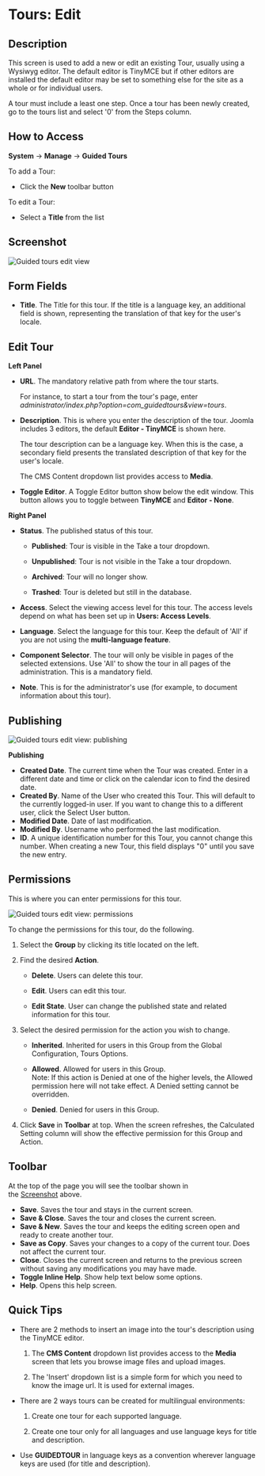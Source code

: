 # Tours: Edit

## Description

This screen is used to add a new or edit an existing Tour, usually using a Wysiwyg editor. The default editor is TinyMCE but if other editors are installed the default editor may be set to something else for the site as a whole or for individual users.

A tour must include a least one step. Once a tour has been newly created, go to the tours list and select '0' from the Steps column.

## How to Access

**System** -> **Manage** -> **Guided Tours**

To add a Tour:

- Click the **New** toolbar button

To edit a Tour:

- Select a **Title** from the list

## Screenshot

![Guided tours edit view](assets/guidedtours_tour_edit.png)

## Form Fields

- **Title**. The Title for this tour. If the title is a language key, an additional field is shown, representing the translation of that key for the user's locale.

## Edit Tour

**Left Panel**

- **URL**. The mandatory relative path from where the tour starts. 
  
  For instance, to start a tour from the tour's page, enter *administrator/index.php?option=com_guidedtours&view=tours*.

- **Description**. This is where you enter the description of the tour. Joomla includes 3
   editors, the default **Editor - TinyMCE** is shown here. 
  
  The tour description can be a language key. When this is the case, a secondary field presents the translated description of that key for the user's locale.
  
  The CMS Content dropdown list provides access to **Media**.

- **Toggle Editor**. A Toggle Editor button show below the edit window. This button allows you to toggle between **TinyMCE** and **Editor - None**.

**Right Panel**

- **Status**. The published status of this tour.
  
  - **Published**: Tour is visible in the Take a tour dropdown.
  
  - **Unpublished**: Tour is not visible in the Take a tour dropdown.
  
  - **Archived**: Tour will no longer show.
  
  - **Trashed**: Tour is deleted but still in the database.

- **Access**. Select the viewing access level for this tour. The access levels depend on what has been set up in **Users: Access Levels**.

- **Language**. Select the language for this tour. Keep the default of 'All' if you are not using the **multi-language feature**.

- **Component Selector**. The tour will only be visible in pages of the selected extensions. Use 'All' to show the tour in all pages of the administration. This is a mandatory field.

- **Note**. This is for the administrator's use (for example, to document information about this tour).

## Publishing

![Guided tours edit view: publishing](assets/guidedtours_tour_edit_publish.png)

**Publishing**

- **Created Date**. The current time when the Tour was created. Enter in a different date and time or click on the calendar icon to find the desired date.
- **Created By**. Name of the User who created this Tour. This will default to the currently logged-in user. If you want to change this to a different user, click the Select User button.
- **Modified Date**. Date of last modification.
- **Modified By**. Username who performed the last modification.
- **ID**. A unique identification number for this Tour, you cannot change this number. When creating a new Tour, this field displays "0" until you save the new entry.

## Permissions

This is where you can enter permissions for this tour.

![Guided tours edit view: permissions](assets/guidedtours_tour_edit_permissions.png)

To change the permissions for this tour, do the following.

1. Select the **Group** by clicking its title located on the left.

2. Find the desired **Action**.
   
   - **Delete**. Users can delete this tour.
   
   - **Edit**. Users can edit this tour.
   
   - **Edit State**. User can change the published state and related information for this tour.

3. Select the desired permission for the action you wish to change.
   
   - **Inherited**. Inherited for users in this Group from the Global Configuration, Tours Options.
   
   - **Allowed**. Allowed for users in this Group.  
     Note: If this action is Denied at one of the higher levels, the Allowed permission here will not take effect. A Denied setting cannot be overridden.
   
   - **Denied**. Denied for users in this Group.

4. Click **Save** in **Toolbar** at top. When the screen refreshes, the Calculated Setting column will show the effective permission for this Group and Action.

## Toolbar

At the top of the page you will see the toolbar shown in the [Screenshot](#screenshot) above.

- **Save**. Saves the tour and stays in the current screen.
- **Save & Close**. Saves the tour and closes the current screen.
- **Save & New**. Saves the tour and keeps the editing screen open and ready to create another tour.
- **Save as Copy**. Saves your changes to a copy of the current tour. Does not affect the current tour.
- **Close**. Closes the current screen and returns to the previous screen without saving any modifications you may have made.
- **Toggle Inline Help**. Show help text below some options.
- **Help**. Opens this help screen.

## Quick Tips

- There are 2 methods to insert an image into the tour's description using the TinyMCE editor.
  
  1. The **CMS Content** dropdown list provides access to the **Media** screen that lets you browse image files and upload images.
  
  2. The 'Insert' dropdown list is a simple form for which you need to know the image url. It is used for external images.

- There are 2 ways tours can be created for multilingual environments:
  
  1. Create one tour for each supported language.
  
  2. Create one tour only for all languages and use language keys for title and description.

- Use **GUIDEDTOUR** in language keys as a convention wherever language
   keys are used (for title and description).
